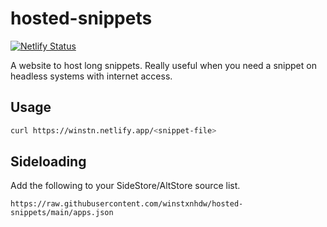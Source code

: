 # hosted-snippets

[![Netlify Status](https://api.netlify.com/api/v1/badges/73e1f6e8-1de7-421b-92b2-66319640440b/deploy-status)](https://app.netlify.com/sites/winstn/deploys)

A website to host long snippets. Really useful when you need a snippet on headless systems with internet access.

## Usage

```bash
curl https://winstn.netlify.app/<snippet-file>
```

## Sideloading

Add the following to your SideStore/AltStore source list.

```console
https://raw.githubusercontent.com/winstxnhdw/hosted-snippets/main/apps.json
```
